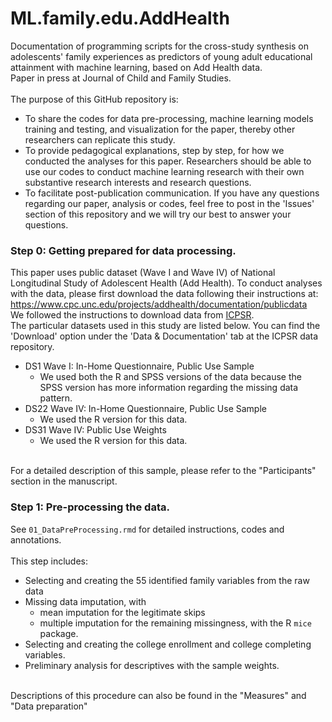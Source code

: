 # ML.family.edu.AddHealth
Documentation of programming scripts for the cross-study synthesis on adolescents' family experiences as predictors of young adult educational attainment with machine learning, based on Add Health data. <br>
Paper in press at Journal of Child and Family Studies. <br>
<br>
The purpose of this GitHub repository is:
* To share the codes for data pre-processing, machine learning models training and testing, and visualization for the paper, thereby other researchers can replicate this study.
* To provide pedagogical explanations, step by step, for how we conducted the analyses for this paper. Researchers should be able to use our codes to conduct machine learning research with their own substantive research interests and research questions.
* To facilitate post-publication communication. If you have any questions regarding our paper, analysis or codes, feel free to post in the 'Issues' section of this repository and we will try our best to answer your questions.

### Step 0: Getting prepared for data processing.
This paper uses public dataset (Wave I and Wave IV) of National Longitudinal Study of Adolescent Health (Add Health). To conduct analyses with the data, please first download the data following their instructions at: https://www.cpc.unc.edu/projects/addhealth/documentation/publicdata
<br>
We followed the instructions to download data from [ICPSR](https://www.icpsr.umich.edu/icpsrweb/ICPSR/studies/21600?archive=ICPSR&q=21600).
<br>
The particular datasets used in this study are listed below. You can find the 'Download' option under the 'Data & Documentation' tab at the ICPSR data repository.
* DS1 Wave I: In-Home Questionnaire, Public Use Sample
  * We used both the R and SPSS versions of the data because the SPSS version has more information regarding the missing data pattern.
* DS22 Wave IV: In-Home Questionnaire, Public Use Sample
  * We used the R version for this data.
* DS31 Wave IV: Public Use Weights
  * We used the R version for this data.
<br>
For a detailed description of this sample, please refer to the "Participants" section in the manuscript.
<br>

### Step 1: Pre-processing the data.
See `01_DataPreProcessing.rmd` for detailed instructions, codes and annotations. <br>
<br>
This step includes:
* Selecting and creating the 55 identified family variables from the raw data
* Missing data imputation, with
  * mean imputation for the legitimate skips
  * multiple imputation for the remaining missingness, with the R `mice` package.
* Selecting and creating the college enrollment and college completing variables.
* Preliminary analysis for descriptives with the sample weights.
<br>
Descriptions of this procedure can also be found in the "Measures" and "Data preparation"
<br>






